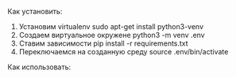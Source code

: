 Как установить:

1. Установим virtualenv
sudo apt-get install python3-venv
2. Создаем виртуальное окружене
python3 -m venv .env
3. Ставим зависимости
pip install -r requirements.txt
4. Переключаемся на созданную среду
source .env/bin/activate


Как использовать:

